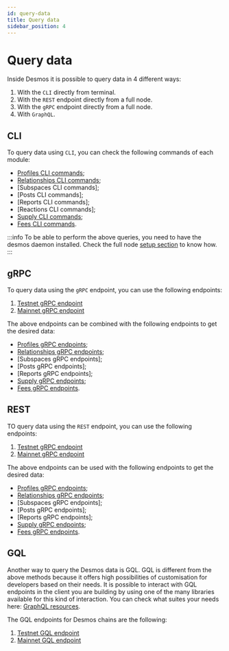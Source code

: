 ```yaml
---
id: query-data
title: Query data
sidebar_position: 4
---
```


# Query data
Inside Desmos it is possible to query data in 4 different ways:
1. With the `CLI` directly from terminal.
2. With the `REST` endpoint directly from a full node.
3. With the `gRPC` endpoint directly from a full node.
4. With `GraphQL`.

## CLI
To query data using `CLI`, you can check the following commands of each module:

* [Profiles CLI commands](02-modules/profiles/07-client.md#cli);
* [Relationships CLI commands](02-modules/relationships/06-client.md#cli);
* [Subspaces CLI commands];
* [Posts CLI commands];
* [Reports CLI commands];
* [Reactions CLI commands];
* [Supply CLI commands](02-modules/supply/03-client.md#cli);
* [Fees CLI commands](02-modules/fees/06-client.md#cli).

:::info
To be able to perform the above queries, you need to have the desmos daemon installed.
Check the full node [setup section](../03-fullnode/02-setup.md#1-build-the-software) to know how.
:::

## gRPC
To query data using the `gRPC` endpoint, you can use the following endpoints:

1. [Testnet gRPC endpoint](../05-testnet/04-endpoints.md#rest--grpc)
2. [Mainnet gRPC endpoint](../06-mainnet/06-endpoints.md#rest--grpc)

The above endpoints can be combined with the following endpoints to get the desired data:
* [Profiles gRPC endpoints](02-modules/profiles/07-client.md#grpc);
* [Relationships gRPC endpoints](02-modules/relationships/06-client.md#grpc);
* [Subspaces gRPC endpoints];
* [Posts gRPC endpoints];
* [Reports gRPC endpoints];
* [Supply gRPC endpoints](02-modules/fees/06-client.md#grpc);
* [Fees gRPC endpoints](02-modules/fees/06-client.md#grpc).

## REST
TO query data using the `REST` endpoint, you can use the following endpoints:
1. [Testnet gRPC endpoint](../05-testnet/04-endpoints.md#rest--grpc)
2. [Mainnet gRPC endpoint](../06-mainnet/06-endpoints.md#rest--grpc)

The above endpoints can be used with the following endpoints to get the desired data:
* [Profiles gRPC endpoints](02-modules/profiles/07-client.md#rest);
* [Relationships gRPC endpoints](02-modules/relationships/06-client.md#rest);
* [Subspaces gRPC endpoints];
* [Posts gRPC endpoints];
* [Reports gRPC endpoints];
* [Supply gRPC endpoints](02-modules/fees/06-client.md#rest);
* [Fees gRPC endpoints](02-modules/fees/06-client.md#rest).

## GQL
Another way to query the Desmos data is GQL. GQL is different from the above methods because it offers high possibilities of customisation for developers based on their needs. It is possible to interact with GQL endpoints in the client you are building by using one of the many libraries available for this kind of interaction. You can check what suites your needs here: [GraphQL resources](https://graphql.org/code/).

The GQL endpoints for Desmos chains are the following:
1. [Testnet GQL endpoint](../05-testnet/04-endpoints.md#gql)
2. [Mainnet GQL endpoint](../06-mainnet/06-endpoints.md#gql)


